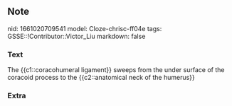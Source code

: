 ## Note
nid: 1661020709541
model: Cloze-chrisc-ff04e
tags: GSSE::!Contributor::Victor_Liu
markdown: false

### Text
The <span style="color: var(--field-fg); background: 
 var(--field-bg);">{{c1::coracohumeral ligament}} sweeps from the
under surface</span> <span style="color: var(--field-fg); 
 background: var(--field-bg);">of the coracoid process to
the</span> {{c2::<span style="color: var(--field-fg); background: 
 var(--field-bg);">anatomical neck of the</span> <span style= 
"color: var(--field-fg); background:
var(--field-bg);">humerus</span>}}

### Extra


